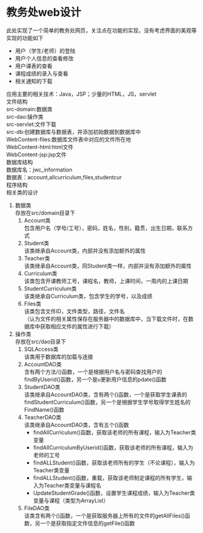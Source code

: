 <h1>教务处web设计</h1>
此处实现了一个简单的教务处网页，关注点在功能的实现，没有考虑界面的美观等
实现的功能如下
<ul>
  <li>用户（学生/老师）的登陆</li>
  <li>用户个人信息的查看修改</li>
  <li>用户课表的查看</li>
  <li>课程成绩的录入与查看</li>
  <li>相关通知的下载</li>
</ul>
应用主要的相关技术：Java，JSP；少量的HTML，JS，servlet<br/>
文件结构<br/>
src-domain:数据类<br/>
src-dao:操作类<br/>
src-servlet:文件下载<br/>
src-db:创建数据库与数据表，并添加初始数据到数据库中<br/>
WebContent-files:数据库文件表中对应的文件所在地<br/>
WebContent-html:html文件<br/>
WebContent-jsp:jsp文件<br/>
数据库结构<br/>
数据库名：jwc_information<br/>
数据表：account,allcurriculum,files,studentcur<br/>
程序结构<br/>
相关类的设计
<ol>
  <li>
  数据类<br/>存放在src/domain目录下
    <ol>
       <li>
        Account类<br/>
        包含用户名（学号/工号），密码，姓名，性别，籍贯，出生日期，联系方式
      </li>
      <li>
        Student类<br/>
        该类继承自Account类，内部并没有添加额外的属性
      </li>
      <li>
        Teacher类<br/>
        该类继承自Account类，同Student类一样，内部并没有添加额外的属性
      </li>
      <li>
        Curriculum类<br/>
        该类包含开课教师工号，课程名，教师，上课时间，一周内的上课日期
      </li>
      <li>
        StudentCurriculum类<br/>
        该类继承自Curriculum类，包含学生的学号，以及成绩
      </li>
      <li>
        Files类<br/>
        该类包含文件ID，文件类型，路径，文件名<br/>
        （认为文件的相关属性保存在服务器中的数据库中，当下载文件时，在数据库中获取相应文件的属性进行下载）
      </li>
    </ol>
  </li>
  <li>
  操作类<br/>存放在src/dao目录下
    <ol>
      <li>
        SQLAccess类<br/>
        该类用于数据库的加载与连接
      </li>
      <li>
        AccountDAO类<br/>
        含有两个方法/()函数，一个是根据用户名与密码查找用户的findByUserid()函数，另一个是u更新用户信息的pdate()函数
      </li>
      <li>
        StudentDAO类<br/>
        该类继承自AccountDAO类，含有两个()函数，一个是获取学生课表的findStudentCurriculum()函数，另一个是根据学生学号取得学生姓名的FindName()函数
      </li>
      <li>
        TeacherDAO类<br/>
        该类继承自AccountDAO类，含有五个()函数
        <ul>
          <li>findAllCurriculum()函数，获取该老师的所有课程，输入为Teacher类变量</li>
          <li>findAllCurriculumByUserid()函数，获取该老师的所有课程，输入为老师的工号</li>
          <li>findALLStudent()函数，获取该老师所有的学生（不论课程），输入为Teacher类变量</li>
          <li>findALLStudent()函数，重载，获取该老师制定课程的所有学生，输入为Teacher类变量与课程名</li>
          <li>UpdateStudentGrade()函数，设置学生课程成绩，输入为Teacher类变量与课程（类型为ArrayList<StudentCurriculum>）</li>
        </ul>
      </li>
      <li>
        FileDAO类<br/>
        该类含有两个()函数，一个是获取服务器上所有的文件的getAllFiles()函数，另一个是获取指定文件信息的getFile()函数
      </li>
    <ol>
  </li>
</ol>
